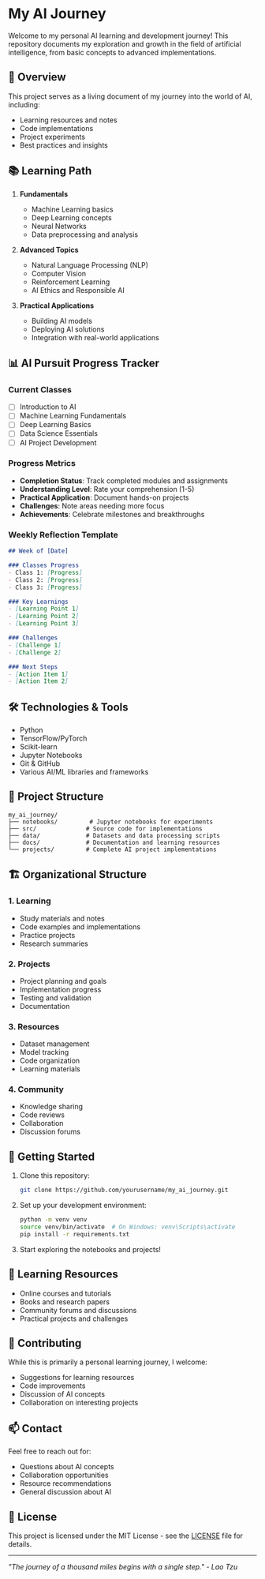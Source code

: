# My AI Journey

Welcome to my personal AI learning and development journey! This repository documents my exploration and growth in the field of artificial intelligence, from basic concepts to advanced implementations.

## 🚀 Overview

This project serves as a living document of my journey into the world of AI, including:
- Learning resources and notes
- Code implementations
- Project experiments
- Best practices and insights

## 📚 Learning Path

1. **Fundamentals**
   - Machine Learning basics
   - Deep Learning concepts
   - Neural Networks
   - Data preprocessing and analysis

2. **Advanced Topics**
   - Natural Language Processing (NLP)
   - Computer Vision
   - Reinforcement Learning
   - AI Ethics and Responsible AI

3. **Practical Applications**
   - Building AI models
   - Deploying AI solutions
   - Integration with real-world applications

## 📊 AI Pursuit Progress Tracker

### Current Classes
- [ ] Introduction to AI
- [ ] Machine Learning Fundamentals
- [ ] Deep Learning Basics
- [ ] Data Science Essentials
- [ ] AI Project Development

### Progress Metrics
- **Completion Status**: Track completed modules and assignments
- **Understanding Level**: Rate your comprehension (1-5)
- **Practical Application**: Document hands-on projects
- **Challenges**: Note areas needing more focus
- **Achievements**: Celebrate milestones and breakthroughs

### Weekly Reflection Template
```markdown
## Week of [Date]

### Classes Progress
- Class 1: [Progress]
- Class 2: [Progress]
- Class 3: [Progress]

### Key Learnings
- [Learning Point 1]
- [Learning Point 2]
- [Learning Point 3]

### Challenges
- [Challenge 1]
- [Challenge 2]

### Next Steps
- [Action Item 1]
- [Action Item 2]
```

## 🛠️ Technologies & Tools

- Python
- TensorFlow/PyTorch
- Scikit-learn
- Jupyter Notebooks
- Git & GitHub
- Various AI/ML libraries and frameworks

## 📁 Project Structure

```
my_ai_journey/
├── notebooks/         # Jupyter notebooks for experiments
├── src/              # Source code for implementations
├── data/             # Datasets and data processing scripts
├── docs/             # Documentation and learning resources
└── projects/         # Complete AI project implementations
```

## 🏗️ Organizational Structure

### 1. Learning
- Study materials and notes
- Code examples and implementations
- Practice projects
- Research summaries

### 2. Projects
- Project planning and goals
- Implementation progress
- Testing and validation
- Documentation

### 3. Resources
- Dataset management
- Model tracking
- Code organization
- Learning materials

### 4. Community
- Knowledge sharing
- Code reviews
- Collaboration
- Discussion forums

## 🚀 Getting Started

1. Clone this repository:
   ```bash
   git clone https://github.com/yourusername/my_ai_journey.git
   ```

2. Set up your development environment:
   ```bash
   python -m venv venv
   source venv/bin/activate  # On Windows: venv\Scripts\activate
   pip install -r requirements.txt
   ```

3. Start exploring the notebooks and projects!

## 📝 Learning Resources

- Online courses and tutorials
- Books and research papers
- Community forums and discussions
- Practical projects and challenges

## 🤝 Contributing

While this is primarily a personal learning journey, I welcome:
- Suggestions for learning resources
- Code improvements
- Discussion of AI concepts
- Collaboration on interesting projects

## 📫 Contact

Feel free to reach out for:
- Questions about AI concepts
- Collaboration opportunities
- Resource recommendations
- General discussion about AI

## 📄 License

This project is licensed under the MIT License - see the [LICENSE](LICENSE) file for details.

---

*"The journey of a thousand miles begins with a single step." - Lao Tzu* 